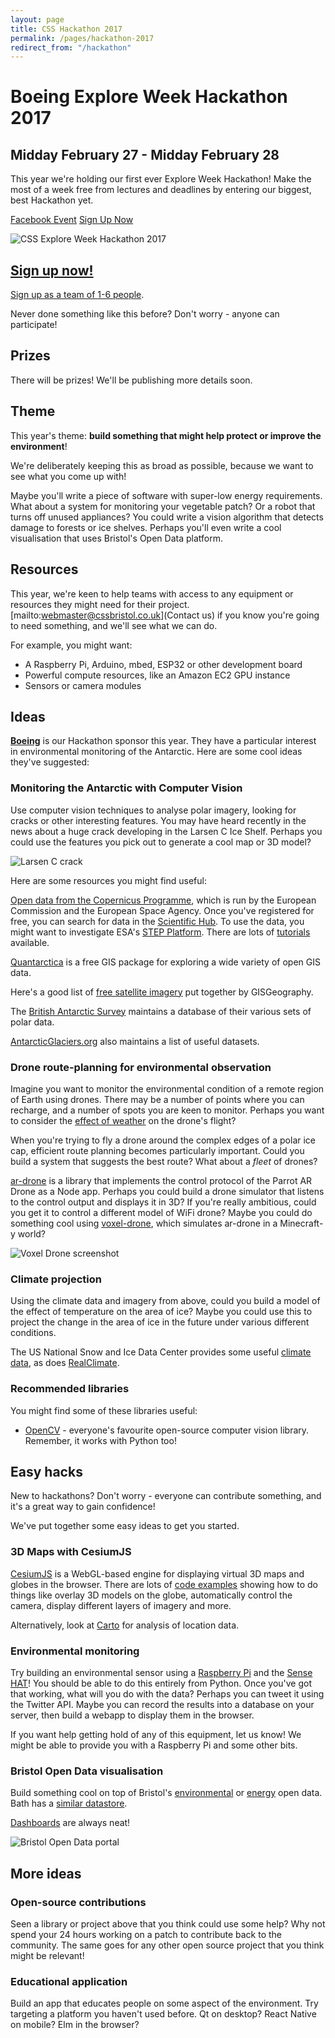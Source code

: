 ```yaml
---
layout: page
title: CSS Hackathon 2017
permalink: /pages/hackathon-2017
redirect_from: "/hackathon"
---
```


# Boeing Explore Week Hackathon 2017

## Midday February 27 - Midday February 28

This year we're holding our first ever Explore Week Hackathon! Make the most of a week free from lectures and deadlines by entering our biggest, best Hackathon yet.

<a href="https://www.facebook.com/events/392877197725107/" class="btn">Facebook Event</a>
<a href="https://goo.gl/forms/lFDrMaW7tgRLT0ah2" class="btn">Sign Up Now</a>

![CSS Explore Week Hackathon 2017](/assets/images/contrib/events/2017-02-27-hackathon/hackathon-cover-image.png)

## [Sign up now!](https://goo.gl/forms/lFDrMaW7tgRLT0ah2)

[Sign up as a team of 1-6 people](https://goo.gl/forms/lFDrMaW7tgRLT0ah2).

Never done something like this before? Don't worry - anyone can participate!

## Prizes

There will be prizes! We'll be publishing more details soon.

## Theme

This year's theme: **build something that might help protect or improve the environment**!

We're deliberately keeping this as broad as possible, because we want to see what you come up with!

Maybe you'll write a piece of software with super-low energy requirements. What about a system for monitoring your vegetable patch? Or a robot that turns off unused appliances? You could write a vision algorithm that detects damage to forests or ice shelves. Perhaps you'll even write a cool visualisation that uses Bristol's Open Data platform.

## Resources

This year, we're keen to help teams with access to any equipment or resources they might need for their project. [mailto:webmaster@cssbristol.co.uk](Contact us) if you know you're going to need something, and we'll see what we can do.

For example, you might want:

* A Raspberry Pi, Arduino, mbed, ESP32 or other development board
* Powerful compute resources, like an Amazon EC2 GPU instance
* Sensors or camera modules

## Ideas

[**Boeing**](http://www.boeing.co.uk/) is our Hackathon sponsor this year. They have a particular interest in environmental monitoring of the Antarctic. Here are some cool ideas they've suggested:

### **Monitoring the Antarctic** with Computer Vision

Use computer vision techniques to analyse polar imagery, looking for cracks or other interesting features. You may have heard recently in the news about a huge crack developing in the Larsen C Ice Shelf. Perhaps you could use the features you pick out to generate a cool map or 3D model?

![Larsen C crack](/assets/images/contrib/events/2017-02-27-hackathon/larsen-c.jpg)

Here are some resources you might find useful:

[Open data from the Copernicus Programme](https://scihub.copernicus.eu/), which is run by the European Commission and the European Space Agency. Once you've registered for free, you can search for data in the [Scientific Hub](https://scihub.copernicus.eu/dhus/). To use the data, you might want to investigate ESA's [STEP Platform](http://step.esa.int/main/). There are lots of [tutorials](https://www.youtube.com/watch?v=10x7UI7oD3E) available.

[Quantarctica](http://quantarctica.npolar.no/) is a free GIS package for exploring a wide variety of open GIS data.

Here's a good list of [free satellite imagery](http://gisgeography.com/free-satellite-imagery-data-list/) put together by GISGeography.

The [British Antarctic Survey](https://data.bas.ac.uk/) maintains a database of their various sets of polar data.

[AntarcticGlaciers.org](http://www.antarcticglaciers.org/antarctica/antarctic-datasets/) also maintains a list of useful datasets.

### **Drone route-planning** for environmental observation

Imagine you want to monitor the environmental condition of a remote region of Earth using drones. There may be a number of points where you can recharge, and a number of spots you are keen to monitor. Perhaps you want to consider the [effect of weather](https://github.com/cambecc/earth) on the drone's flight?

When you're trying to fly a drone around the complex edges of a polar ice cap, efficient route planning becomes particularly important. Could you build a system that suggests the best route? What about a *fleet* of drones?

[ar-drone](https://github.com/felixge/node-ar-drone) is a library that implements the control protocol of the Parrot AR Drone as a Node app. Perhaps you could build a drone simulator that listens to the control output and displays it in 3D? If you're really ambitious, could you get it to control a different model of WiFi drone? Maybe you could do something cool using [voxel-drone](https://github.com/shama/voxel-drone), which simulates ar-drone in a Minecraft-y world?

![Voxel Drone screenshot](/assets/images/contrib/events/2017-02-27-hackathon/voxel-drone.png)

### **Climate projection**

Using the climate data and imagery from above, could you build a model of the effect of temperature on the area of ice? Maybe you could use this to project the change in the area of ice in the future under various different conditions.

The US National Snow and Ice Data Center provides some useful [climate data](https://nsidc.org/data/docs/daac/nsidc0190_surface_obs.gd.html), as does [RealClimate](http://www.realclimate.org/index.php/data-sources/).

### Recommended libraries

You might find some of these libraries useful:
* [OpenCV](http://opencv.org/) - everyone's favourite open-source computer vision library. Remember, it works with Python too!

## Easy hacks

New to hackathons? Don't worry - everyone can contribute something, and it's a great way to gain confidence!

We've put together some easy ideas to get you started.

### **3D Maps** with CesiumJS

[CesiumJS](https://cesiumjs.org/) is a WebGL-based engine for displaying virtual 3D maps and globes in the browser. There are lots of [code examples](http://cesiumjs.org/Cesium/Apps/Sandcastle/index.html?src=Hello%20World.html&label=Showcases) showing how to do things like overlay 3D models on the globe, automatically control the camera, display different layers of imagery and more.

Alternatively, look at [Carto](https://carto.com/builder/) for analysis of location data.

### **Environmental monitoring**

Try building an environmental sensor using a [Raspberry Pi](https://www.raspberrypi.org/products/) and the [Sense HAT](https://www.raspberrypi.org/products/sense-hat/)! You should be able to do this entirely from Python. Once you've got that working, what will you do with the data? Perhaps you can tweet it using the Twitter API. Maybe you can record the results into a database on your server, then build a webapp to display them in the browser.

If you want help getting hold of any of this equipment, let us know! We might be able to provide you with a Raspberry Pi and some other bits.

### Bristol **Open Data** visualisation

Build something cool on top of Bristol's [environmental](https://opendata.bristol.gov.uk/category/Environment) or [energy](https://opendata.bristol.gov.uk/category/Energy) open data. Bath has a [similar datastore](https://data.bathhacked.org/).

[Dashboards](http://www.gridwatch.templar.co.uk/) are always neat!

![Bristol Open Data portal](/assets/images/contrib/events/2017-02-27-hackathon/bristol-open-data.png)

## More ideas

### **Open-source** contributions

Seen a library or project above that you think could use some help? Why not spend your 24 hours working on a patch to contribute back to the community. The same goes for any other open source project that you think might be relevant!

### **Educational** application

Build an app that educates people on some aspect of the environment. Try targeting a platform you haven't used before. Qt on desktop? React Native on mobile? Elm in the browser?
